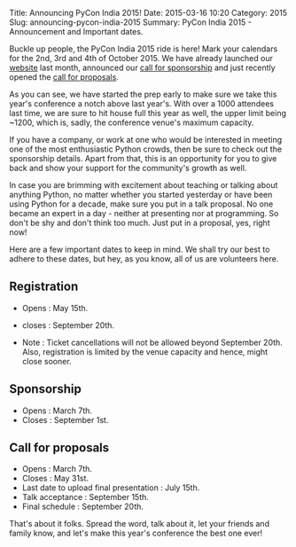 Title: Announcing PyCon India 2015!
Date: 2015-03-16 10:20
Category: 2015
Slug: announcing-pycon-india-2015
Summary: PyCon India 2015 - Announcement and Important dates.

Buckle up people, the PyCon India 2015 ride is here! Mark your calendars for the 2nd, 3rd and 4th of October 2015. We have already launched our [website](http://in.pycon.org/2015/) last month, announced our [call for sponsorship](http://in.pycon.org/2015/sponsorship.html) and just recently opened the [call for proposals](http://in.pycon.org/blog/2015/call-for-proposals.html).

As you can see, we have started the prep early to make sure we take this year's conference a notch above last year's. With over a 1000 attendees last time, we are sure to hit house full this year as well, the upper limit being ~1200, which is, sadly, the conference venue's maximum capacity.

If you have a company, or work at one who would be interested in meeting one of the most enthusiastic Python crowds, then be sure to check out the sponsorship details. Apart from that, this is an opportunity for you to give back and show your support for the community's growth as well.

In case you are brimming with excitement about teaching or talking about anything Python, no matter whether you started yesterday or have been using Python for a decade, make sure you put in a talk proposal. No one became an expert in a day - neither at presenting nor at programming. So don't be shy and don't think too much. Just put in a proposal, yes, right now!

Here are a few important dates to keep in mind. We shall try our best to adhere to these dates, but hey, as you know, all of us are volunteers here.

Registration
------------

- Opens  : May 15th.
- closes : September 20th.

- Note   : Ticket cancellations will not be allowed beyond September 20th. Also, registration is limited by the venue capacity and hence, might close sooner.

Sponsorship
-----------

- Opens  : March 7th.
- Closes : September 1st. 

Call for proposals
------------------

- Opens  : March 7th.
- Closes : May 31st.
- Last date to upload final presentation : July 15th.
- Talk acceptance : September 15th.
- Final schedule  : September 20th.

That's about it folks. Spread the word, talk about it, let your friends and family know, and let's make this year's conference the best one ever!
